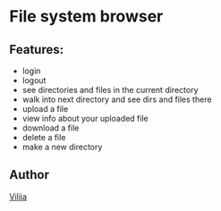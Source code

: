 # File system browser

## Features:
- login
- logout
- see directories and files in the current directory
- walk into next directory and see dirs and files there
- upload a file 
- view info about your uploaded file
- download a file 
- delete a file 
- make a new directory

## Author
[Vilija](https://github.com/vikontrimaite)